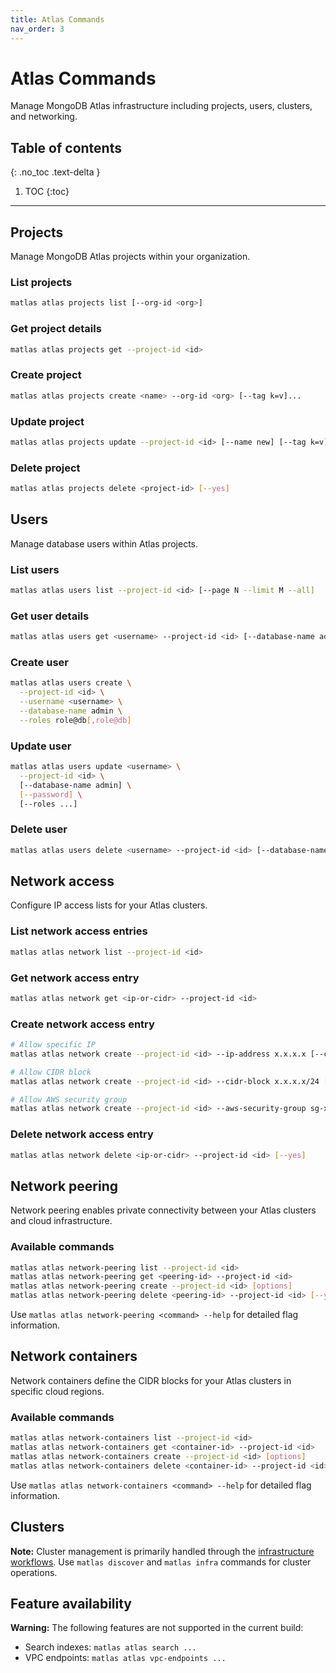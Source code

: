 ```yaml
---
title: Atlas Commands
nav_order: 3
---
```


# Atlas Commands

Manage MongoDB Atlas infrastructure including projects, users, clusters, and networking.

## Table of contents
{: .no_toc .text-delta }

1. TOC
{:toc}

---

## Projects

Manage MongoDB Atlas projects within your organization.

### List projects
```bash
matlas atlas projects list [--org-id <org>]
```

### Get project details
```bash
matlas atlas projects get --project-id <id>
```

### Create project
```bash
matlas atlas projects create <name> --org-id <org> [--tag k=v]...
```

### Update project
```bash
matlas atlas projects update --project-id <id> [--name new] [--tag k=v]... [--clear-tags]
```

### Delete project
```bash
matlas atlas projects delete <project-id> [--yes]
```

## Users

Manage database users within Atlas projects.

### List users
```bash
matlas atlas users list --project-id <id> [--page N --limit M --all]
```

### Get user details
```bash
matlas atlas users get <username> --project-id <id> [--database-name admin]
```

### Create user
```bash
matlas atlas users create \
  --project-id <id> \
  --username <username> \
  --database-name admin \
  --roles role@db[,role@db]
```

### Update user
```bash
matlas atlas users update <username> \
  --project-id <id> \
  [--database-name admin] \
  [--password] \
  [--roles ...]
```

### Delete user
```bash
matlas atlas users delete <username> --project-id <id> [--database-name admin] [--yes]
```

## Network access

Configure IP access lists for your Atlas clusters.

### List network access entries
```bash
matlas atlas network list --project-id <id>
```

### Get network access entry
```bash
matlas atlas network get <ip-or-cidr> --project-id <id>
```

### Create network access entry
```bash
# Allow specific IP
matlas atlas network create --project-id <id> --ip-address x.x.x.x [--comment "Description"]

# Allow CIDR block
matlas atlas network create --project-id <id> --cidr-block x.x.x.x/24 [--comment "Description"]

# Allow AWS security group
matlas atlas network create --project-id <id> --aws-security-group sg-xxxxxxxxx [--comment "Description"]
```

### Delete network access entry
```bash
matlas atlas network delete <ip-or-cidr> --project-id <id> [--yes]
```

## Network peering

Network peering enables private connectivity between your Atlas clusters and cloud infrastructure.

### Available commands
```bash
matlas atlas network-peering list --project-id <id>
matlas atlas network-peering get <peering-id> --project-id <id>
matlas atlas network-peering create --project-id <id> [options]
matlas atlas network-peering delete <peering-id> --project-id <id> [--yes]
```

Use `matlas atlas network-peering <command> --help` for detailed flag information.

## Network containers

Network containers define the CIDR blocks for your Atlas clusters in specific cloud regions.

### Available commands
```bash
matlas atlas network-containers list --project-id <id>
matlas atlas network-containers get <container-id> --project-id <id>
matlas atlas network-containers create --project-id <id> [options]
matlas atlas network-containers delete <container-id> --project-id <id> [--yes]
```

Use `matlas atlas network-containers <command> --help` for detailed flag information.

## Clusters

**Note:** Cluster management is primarily handled through the [infrastructure workflows](infra). Use `matlas discover` and `matlas infra` commands for cluster operations.

## Feature availability

**Warning:** The following features are not supported in the current build:
- Search indexes: `matlas atlas search ...`
- VPC endpoints: `matlas atlas vpc-endpoints ...`